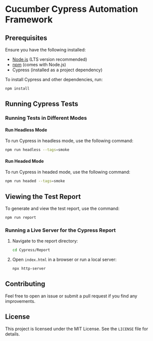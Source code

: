 # Cucumber Cypress Automation Framework

## Prerequisites

Ensure you have the following installed:
- [Node.js](https://nodejs.org/) (LTS version recommended)
- [npm](https://www.npmjs.com/) (comes with Node.js)
- Cypress (installed as a project dependency)

To install Cypress and other dependencies, run:

```sh
npm install
```

## Running Cypress Tests

### Running Tests in Different Modes

#### Run Headless Mode
To run Cypress in headless mode, use the following command:

```sh
npm run headless --tags=smoke
```

#### Run Headed Mode
To run Cypress in headed mode, use the following command:

```sh
npm run headed --tags=smoke
```

## Viewing the Test Report

To generate and view the test report, use the command:

```sh
npm run report
```

### Running a Live Server for the Cypress Report

1. Navigate to the report directory:

   ```sh
   cd Cypress/Report
   ```

2. Open `index.html` in a browser or run a local server:

   ```sh
   npx http-server
   ```

## Contributing

Feel free to open an issue or submit a pull request if you find any improvements.

## License

This project is licensed under the MIT License. See the `LICENSE` file for details.
